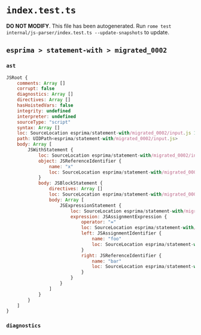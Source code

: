 # `index.test.ts`

**DO NOT MODIFY**. This file has been autogenerated. Run `rome test internal/js-parser/index.test.ts --update-snapshots` to update.

## `esprima > statement-with > migrated_0002`

### `ast`

```javascript
JSRoot {
	comments: Array []
	corrupt: false
	diagnostics: Array []
	directives: Array []
	hasHoistedVars: false
	integrity: undefined
	interpreter: undefined
	sourceType: "script"
	syntax: Array []
	loc: SourceLocation esprima/statement-with/migrated_0002/input.js 1:0-2:0
	path: UIDPath<esprima/statement-with/migrated_0002/input.js>
	body: Array [
		JSWithStatement {
			loc: SourceLocation esprima/statement-with/migrated_0002/input.js 1:0-1:22
			object: JSReferenceIdentifier {
				name: "x"
				loc: SourceLocation esprima/statement-with/migrated_0002/input.js 1:6-1:7 (x)
			}
			body: JSBlockStatement {
				directives: Array []
				loc: SourceLocation esprima/statement-with/migrated_0002/input.js 1:9-1:22
				body: Array [
					JSExpressionStatement {
						loc: SourceLocation esprima/statement-with/migrated_0002/input.js 1:11-1:20
						expression: JSAssignmentExpression {
							operator: "="
							loc: SourceLocation esprima/statement-with/migrated_0002/input.js 1:11-1:20
							left: JSAssignmentIdentifier {
								name: "foo"
								loc: SourceLocation esprima/statement-with/migrated_0002/input.js 1:11-1:14 (foo)
							}
							right: JSReferenceIdentifier {
								name: "bar"
								loc: SourceLocation esprima/statement-with/migrated_0002/input.js 1:17-1:20 (bar)
							}
						}
					}
				]
			}
		}
	]
}
```

### `diagnostics`

```

```
